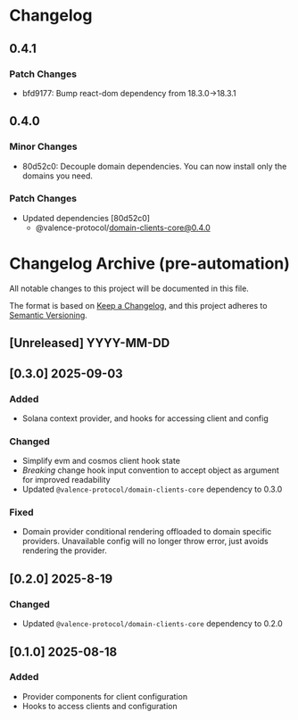 # Changelog

## 0.4.1

### Patch Changes

- bfd9177: Bump react-dom dependency from 18.3.0->18.3.1

## 0.4.0

### Minor Changes

- 80d52c0: Decouple domain dependencies. You can now install only the domains you need.

### Patch Changes

- Updated dependencies [80d52c0]
  - @valence-protocol/domain-clients-core@0.4.0

# Changelog Archive (pre-automation)

All notable changes to this project will be documented in this file.

The format is based on [Keep a Changelog](https://keepachangelog.com/en/1.1.0/),
and this project adheres to [Semantic Versioning](https://semver.org/spec/v2.0.0.html).

## [Unreleased] YYYY-MM-DD

## [0.3.0] 2025-09-03

### Added

- Solana context provider, and hooks for accessing client and config

### Changed

- Simplify evm and cosmos client hook state
- _Breaking_ change hook input convention to accept object as argument for improved readability
- Updated `@valence-protocol/domain-clients-core` dependency to 0.3.0

### Fixed

- Domain provider conditional rendering offloaded to domain specific providers. Unavailable config will no longer throw error, just avoids rendering the provider.

## [0.2.0] 2025-8-19

### Changed

- Updated `@valence-protocol/domain-clients-core` dependency to 0.2.0

## [0.1.0] 2025-08-18

### Added

- Provider components for client configuration
- Hooks to access clients and configuration
